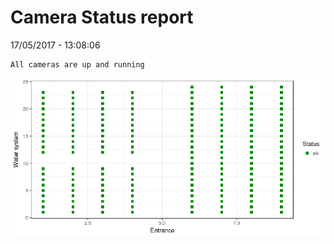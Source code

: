 Camera Status report
================
17/05/2017 - 13:08:06

    All cameras are up and running

![](camreport_files/figure-markdown_github/unnamed-chunk-2-1.png)
